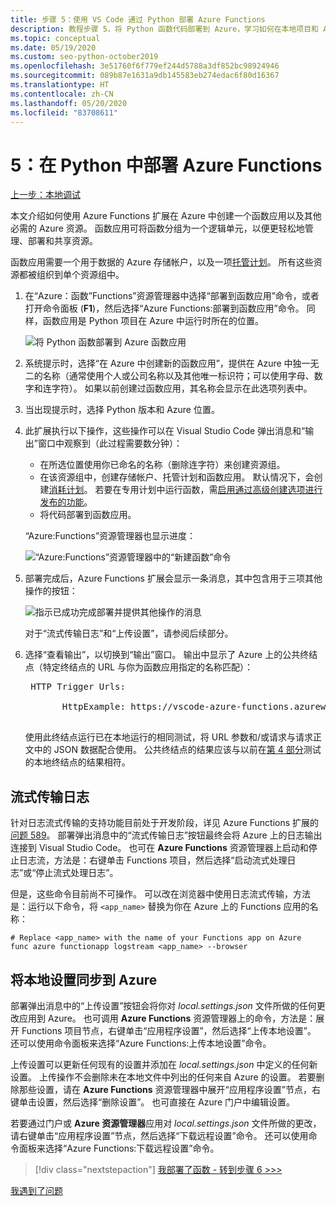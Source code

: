 ```yaml
---
title: 步骤 5：使用 VS Code 通过 Python 部署 Azure Functions
description: 教程步骤 5，将 Python 函数代码部署到 Azure，学习如何在本地项目和 Azure 之间流式传输日志并同步设置。
ms.topic: conceptual
ms.date: 05/19/2020
ms.custom: seo-python-october2019
ms.openlocfilehash: 3e51760f6f779ef244d5788a3df852bc98924946
ms.sourcegitcommit: 089b87e1631a9db145583eb274edac6f80d16367
ms.translationtype: HT
ms.contentlocale: zh-CN
ms.lasthandoff: 05/20/2020
ms.locfileid: "83708611"
---
```

# <a name="5-deploy-azure-functions-in-python"></a>5：在 Python 中部署 Azure Functions

[上一步：本地调试](tutorial-vs-code-serverless-python-04.md)

本文介绍如何使用 Azure Functions 扩展在 Azure 中创建一个函数应用以及其他必需的 Azure 资源。 函数应用可将函数分组为一个逻辑单元，以便更轻松地管理、部署和共享资源。

函数应用需要一个用于数据的 Azure 存储帐户，以及一项[托管计划](/azure/azure-functions/functions-scale#hosting-plan-support)。 所有这些资源都被组织到单个资源组中。

1. 在“Azure：函数”Functions”资源管理器中选择“部署到函数应用”命令，或者打开命令面板 (**F1**)，然后选择“Azure Functions:部署到函数应用”命令。 同样，函数应用是 Python 项目在 Azure 中运行时所在的位置。

    ![将 Python 函数部署到 Azure 函数应用](media/tutorial-vs-code-serverless-python/deploy-a-python-fuction-to-azure-function-app.png)

1. 系统提示时，选择“在 Azure 中创建新的函数应用”，提供在 Azure 中独一无二的名称（通常使用个人或公司名称以及其他唯一标识符；可以使用字母、数字和连字符）。 如果以前创建过函数应用，其名称会显示在此选项列表中。

1. 当出现提示时，选择 Python 版本和 Azure 位置。

1. 此扩展执行以下操作，这些操作可以在 Visual Studio Code 弹出消息和“输出”窗口中观察到（此过程需要数分钟）：

    - 在所选位置使用你已命名的名称（删除连字符）来创建资源组。
    - 在该资源组中，创建存储帐户、托管计划和函数应用。 默认情况下，会创建[消耗计划](/azure/azure-functions/functions-scale#consumption-plan)。 若要在专用计划中运行函数，需[启用通过高级创建选项进行发布的功能](/azure/azure-functions/functions-develop-vs-code)。
    - 将代码部署到函数应用。

    “Azure:Functions”资源管理器也显示进度：

    ![“Azure:Functions”资源管理器中的“新建函数”命令](media/tutorial-vs-code-serverless-python/deployment-progress-indicator-in-azure-function-explorer.png)

1. 部署完成后，Azure Functions 扩展会显示一条消息，其中包含用于三项其他操作的按钮：

    ![指示已成功完成部署并提供其他操作的消息](media/tutorial-vs-code-serverless-python/azure-functions-deployment-success-with-additional-actions.png)

    对于“流式传输日志”和“上传设置”，请参阅后续部分。 

1. 选择“查看输出”，以切换到“输出”窗口。 输出中显示了 Azure 上的公共终结点（特定终结点的 URL 与你为函数应用指定的名称匹配）：

    <pre>
    HTTP Trigger Urls:

          HttpExample: https://vscode-azure-functions.azurewebsites.net/api/HttpExample
    </pre>

    使用此终结点运行已在本地运行的相同测试，将 URL 参数和/或请求与请求正文中的 JSON 数据配合使用。 公共终结点的结果应该与以前在[第 4 部分](tutorial-vs-code-serverless-python-04.md)测试的本地终结点的结果相符。

## <a name="stream-logs"></a>流式传输日志

针对日志流式传输的支持功能目前处于开发阶段，详见 Azure Functions 扩展的[问题 589](https://github.com/microsoft/vscode-azurefunctions/issues/589)。 部署弹出消息中的“流式传输日志”按钮最终会将 Azure 上的日志输出连接到 Visual Studio Code。 也可在 **Azure Functions** 资源管理器上启动和停止日志流，方法是：右键单击 Functions 项目，然后选择“启动流式处理日志”或“停止流式处理日志”。 

但是，这些命令目前尚不可操作。 可以改在浏览器中使用日志流式传输，方法是：运行以下命令，将 `<app_name>` 替换为你在 Azure 上的 Functions 应用的名称：

```
# Replace <app_name> with the name of your Functions app on Azure
func azure functionapp logstream <app_name> --browser
```

## <a name="sync-local-settings-to-azure"></a>将本地设置同步到 Azure

部署弹出消息中的“上传设置”按钮会将你对 *local.settings.json* 文件所做的任何更改应用到 Azure。 也可调用 **Azure Functions** 资源管理器上的命令，方法是：展开 Functions 项目节点，右键单击“应用程序设置”，然后选择“上传本地设置”。  还可以使用命令面板来选择“Azure Functions:上传本地设置”命令。

上传设置可以更新任何现有的设置并添加在 *local.settings.json* 中定义的任何新设置。 上传操作不会删除未在本地文件中列出的任何来自 Azure 的设置。 若要删除那些设置，请在 **Azure Functions** 资源管理器中展开“应用程序设置”节点，右键单击设置，然后选择“删除设置”。  也可直接在 Azure 门户中编辑设置。

若要通过门户或 **Azure 资源管理器**应用对 *local.settings.json* 文件所做的更改，请右键单击“应用程序设置”节点，然后选择“下载远程设置”命令。  还可以使用命令面板来选择“Azure Functions:下载远程设置”命令。

> [!div class="nextstepaction"]
> [我部署了函数 - 转到步骤 6 >>>](tutorial-vs-code-serverless-python-06.md)

[我遇到了问题](https://www.research.net/r/PWZWZ52?tutorial=vscode-functions-python&step=05-deploy)
